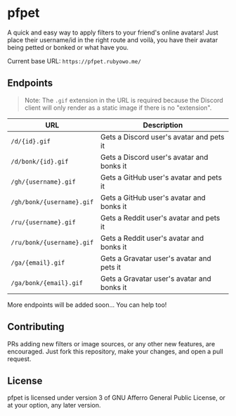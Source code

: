 # pfpet

A quick and easy way to apply filters to your friend's online avatars!
Just place their username/id in the right route and voilà, you have their avatar being petted or bonked or what have you.

Current base URL: `https://pfpet.rubyowo.me/`

## Endpoints

> Note: The `.gif` extension in the URL is required because the Discord client will only render as a static image if there is no "extension".

| URL                       | Description                               |
| ------------------------- | ----------------------------------------- |
| `/d/{id}.gif`             | Gets a Discord user's avatar and pets it  |
| `/d/bonk/{id}.gif`        | Gets a Discord user's avatar and bonks it |
| `/gh/{username}.gif`      | Gets a GitHub user's avatar and pets it   |
| `/gh/bonk/{username}.gif` | Gets a GitHub user's avatar and bonks it  |
| `/ru/{username}.gif`      | Gets a Reddit user's avatar and pets it   |
| `/ru/bonk/{username}.gif` | Gets a Reddit user's avatar and bonks it  |
| `/ga/{email}.gif`         | Gets a Gravatar user's avatar and pets it   |
| `/ga/bonk/{email}.gif`    | Gets a Gravatar user's avatar and bonks it  |

More endpoints will be added soon... You can help too!

## Contributing

PRs adding new filters or image sources, or any other new features, are encouraged.
Just fork this repository, make your changes, and open a pull request.

## License

pfpet is licensed under version 3 of GNU Afferro General Public License, or at your option, any later version.
